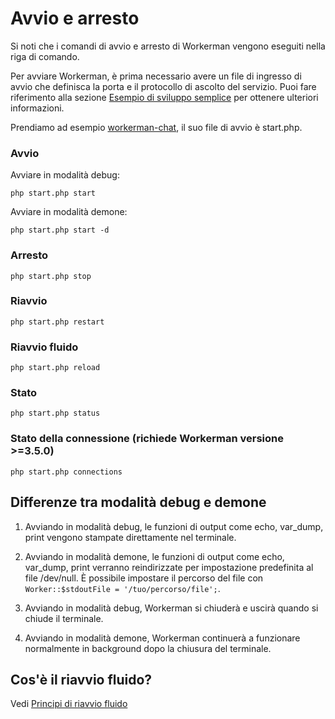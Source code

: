 # Avvio e arresto

Si noti che i comandi di avvio e arresto di Workerman vengono eseguiti nella riga di comando.

Per avviare Workerman, è prima necessario avere un file di ingresso di avvio che definisca la porta e il protocollo di ascolto del servizio. Puoi fare riferimento alla sezione [Esempio di sviluppo semplice](../getting-started/simple-example.md) per ottenere ulteriori informazioni.

Prendiamo ad esempio [workerman-chat](https://www.workerman.net/workerman-chat), il suo file di avvio è start.php.

### Avvio

Avviare in modalità debug:

```php start.php start```

Avviare in modalità demone:

```php start.php start -d```

### Arresto

```php start.php stop```

### Riavvio

```php start.php restart```

### Riavvio fluido

```php start.php reload```

### Stato

```php start.php status```

### Stato della connessione (richiede Workerman versione >=3.5.0)

```php start.php connections```

## Differenze tra modalità debug e demone

1. Avviando in modalità debug, le funzioni di output come echo, var_dump, print vengono stampate direttamente nel terminale.

2. Avviando in modalità demone, le funzioni di output come echo, var_dump, print verranno reindirizzate per impostazione predefinita al file /dev/null. È possibile impostare il percorso del file con `Worker::$stdoutFile = '/tuo/percorso/file';`.

3. Avviando in modalità debug, Workerman si chiuderà e uscirà quando si chiude il terminale.

4. Avviando in modalità demone, Workerman continuerà a funzionare normalmente in background dopo la chiusura del terminale.

## Cos'è il riavvio fluido?

Vedi [Principi di riavvio fluido](../faq/reload-principle.md)
